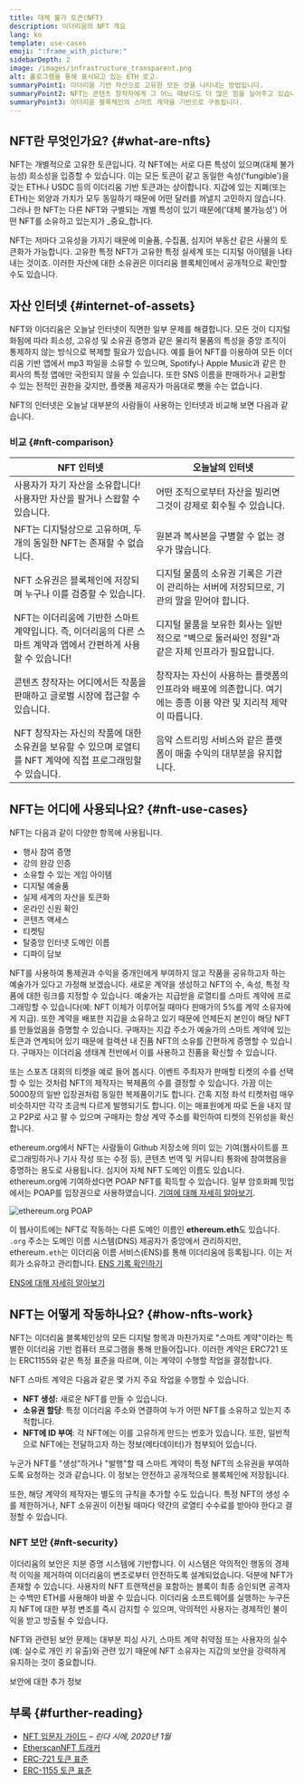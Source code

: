 ```yaml
---
title: 대체 불가 토큰(NFT)
description: 이더리움의 NFT 개요
lang: ko
template: use-cases
emoji: ":frame_with_picture:"
sidebarDepth: 2
image: /images/infrastructure_transparent.png
alt: 홀로그램을 통해 표시되고 있는 ETH 로고.
summaryPoint1: 이더리움 기반 자산으로 고유한 모든 것을 나타내는 방법입니다.
summaryPoint2: NFT는 콘텐츠 창작자에게 그 어느 때보다도 더 많은 힘을 실어주고 있습니다.
summaryPoint3: 이더리움 블록체인의 스마트 계약을 기반으로 구동됩니다.
---
```


## NFT란 무엇인가요? {#what-are-nfts}

NFT는 개별적으로 고유한 토큰입니다. 각 NFT에는 서로 다른 특성이 있으며(대체 불가능성) 희소성을 입증할 수 있습니다. 이는 모든 토큰이 같고 동일한 속성('fungible')을 갖는 ETH나 USDC 등의 이더리움 기반 토큰과는 상이합니다. 지갑에 있는 지폐(또는 ETH)는 외양과 가치가 모두 동일하기 때문에 어떤 달러를 꺼낼지 고민하지 않습니다. 그러나 한 NFT는 다른 NFT와 구별되는 개별 특성이 있기 때문에('대체 불가능성') 어떤 NFT를 소유하고 있는지가 _중요_합니다.

NFT는 저마다 고유성을 가지기 때문에 미술품, 수집품, 심지어 부동산 같은 사물의 토큰화가 가능합니다. 고유한 특정 NFT가 고유한 특정 실세계 또는 디지털 아이템을 나타내는 것이죠. 이러한 자산에 대한 소유권은 이더리움 블록체인에서 공개적으로 확인할 수도 있습니다.

<YouTube id="Xdkkux6OxfM" />

## 자산 인터넷 {#internet-of-assets}

NFT와 이더리움은 오늘날 인터넷이 직면한 일부 문제를 해결합니다. 모든 것이 디지털화됨에 따라 희소성, 고유성 및 소유권 증명과 같은 물리적 물품의 특성을 중앙 조직이 통제하지 않는 방식으로 복제할 필요가 있습니다. 예를 들어 NFT를 이용하여 모든 이더리움 기반 앱에서 mp3 파일을 소유할 수 있으며, Spotify나 Apple Music과 같은 한 회사의 특정 앱에만 국한되지 않을 수 있습니다. 또한 SNS 이름을 판매하거나 교환할 수 있는 전적인 권한을 갖지만, 플랫폼 제공자가 마음대로 뺏을 수는 없습니다.

NFT의 인터넷은 오늘날 대부분의 사람들이 사용하는 인터넷과 비교해 보면 다음과 같습니다.

### 비교 {#nft-comparison}

| NFT 인터넷                                                            | 오늘날의 인터넷                                                         |
| ------------------------------------------------------------------ | ---------------------------------------------------------------- |
| 사용자가 자기 자산을 소유합니다! 사용자만 자산을 팔거나 스왑할 수 있습니다.                        | 어떤 조직으로부터 자산을 빌리면 그것이 강제로 회수될 수 있습니다.                            |
| NFT는 디지털상으로 고유하며, 두 개의 동일한 NFT는 존재할 수 없습니다.                        | 원본과 복사본을 구별할 수 없는 경우가 많습니다.                                      |
| NFT 소유권은 블록체인에 저장되며 누구나 이를 검증할 수 있습니다.                             | 디지털 물품의 소유권 기록은 기관이 관리하는 서버에 저장되므로, 기관의 말을 믿어야 합니다.              |
| NFT는 이더리움에 기반한 스마트 계약입니다. 즉, 이더리움의 다른 스마트 계약과 앱에서 간편하게 사용할 수 있습니다! | 디지털 물품을 보유한 회사는 일반적으로 "벽으로 둘러싸인 정원"과 같은 자체 인프라가 필요합니다.           |
| 콘텐츠 창작자는 어디에서든 작품을 판매하고 글로벌 시장에 접근할 수 있습니다.                        | 창작자는 자신이 사용하는 플랫폼의 인프라와 배포에 의존합니다. 여기에는 종종 이용 약관 및 지리적 제약이 따릅니다. |
| NFT 창작자는 자신의 작품에 대한 소유권을 보유할 수 있으며 로열티를 NFT 계약에 직접 프로그래밍할 수 있습니다.  | 음악 스트리밍 서비스와 같은 플랫폼이 매출 수익의 대부분을 유지합니다.                          |

## NFT는 어디에 사용되나요? {#nft-use-cases}

NFT는 다음과 같이 다양한 항목에 사용됩니다.

- 행사 참여 증명
- 강의 완강 인증
- 소유할 수 있는 게임 아이템
- 디지털 예술품
- 실제 세계의 자산을 토큰화
- 온라인 신원 확인
- 콘텐츠 액세스
- 티켓팅
- 탈중앙 인터넷 도메인 이름
- 디파이 담보

NFT를 사용하여 통제권과 수익을 중개인에게 부여하지 않고 작품을 공유하고자 하는 예술가가 있다고 가정해 보겠습니다. 새로운 계약을 생성하고 NFT의 수, 속성, 특정 작품에 대한 링크를 지정할 수 있습니다. 예술가는 지급받을 로열티를 스마트 계약에 프로그래밍할 수 있습니다(예: NFT 이체가 이루어질 때마다 판매가의 5%를 계약 소유자에게 지급). 또한 계약을 배포한 지갑을 소유하고 있기 때문에 언제든지 본인이 해당 NFT를 만들었음을 증명할 수 있습니다. 구매자는 지갑 주소가 예술가의 스마트 계약에 있는 토큰과 연계되어 있기 때문에 컬렉션 내 진품 NFT의 소유를 간편하게 증명할 수 있습니다. 구매자는 이더리움 생태계 전반에서 이를 사용하고 진품을 확신할 수 있습니다.

또는 스포츠 대회의 티켓을 예로 들어 봅시다. 이벤트 주최자가 판매할 티켓의 수를 선택할 수 있는 것처럼 NFT의 제작자는 복제품의 수를 결정할 수 있습니다. 가끔 이는 5000장의 일반 입장권처럼 동일한 복제품이기도 합니다. 간혹 지정 좌석 티켓처럼 매우 비슷하지만 각각 조금씩 다르게 발행되기도 합니다. 이는 매표원에게 따로 돈을 내지 않고 P2P로 사고 팔 수 있으며 구매자는 항상 계약 주소를 확인하여 티켓의 진위성을 확신합니다.

ethereum.org에서 NFT는 사람들이 Github 저장소에 의미 있는 기여(웹사이트를 프로그래밍하거나 기사 작성 또는 수정 등), 콘텐츠 번역 및 커뮤니티 통화에 참여했음을 증명하는 용도로 사용됩니다. 심지어 자체 NFT 도메인 이름도 있습니다. ethereum.org에 기여하셨다면 POAP NFT를 획득할 수 있습니다. 일부 암호화폐 밋업에서는 POAP를 입장권으로 사용하였습니다. [기여에 대해 자세히 알아보기](/contributing/#poap).

![ethereum.org POAP](./poap.png)

이 웹사이트에는 NFT로 작동하는 다른 도메인 이름인 **ethereum.eth**도 있습니다. `.org` 주소는 도메인 이름 시스템(DNS) 제공자가 중앙에서 관리하지만, ethereum`.eth`는 이더리움 이름 서비스(ENS)를 통해 이더리움에 등록됩니다. 이는 저희가 소유하고 관리합니다. [ENS 기록 확인하기](https://app.ens.domains/name/ethereum.eth)

[ENS에 대해 자세히 알아보기](https://app.ens.domains)

<Divider />

## NFT는 어떻게 작동하나요? {#how-nfts-work}

NFT는 이더리움 블록체인상의 모든 디지털 항목과 마찬가지로 "스마트 계약"이라는 특별한 이더리움 기반 컴퓨터 프로그램을 통해 만들어집니다. 이러한 계약은 ERC721 또는 ERC1155와 같은 특정 표준을 따르며, 이는 계약이 수행할 작업을 결정합니다.

NFT 스마트 계약은 다음과 같은 몇 가지 주요 작업을 수행할 수 있습니다.

- **NFT 생성:** 새로운 NFT를 만들 수 있습니다.
- **소유권 할당**: 특정 이더리움 주소와 연결하여 누가 어떤 NFT를 소유하고 있는지 추적합니다.
- **NFT에 ID 부여**: 각 NFT에는 이를 고유하게 만드는 번호가 있습니다. 또한, 일반적으로 NFT에는 전달하고자 하는 정보(메타데이터)가 첨부되어 있습니다.

누군가 NFT를 "생성"하거나 "발행"할 때 스마트 계약이 특정 NFT의 소유권을 부여하도록 요청하는 것과 같습니다. 이 정보는 안전하고 공개적으로 블록체인에 저장됩니다.

또한, 해당 계약의 제작자는 별도의 규칙을 추가할 수도 있습니다. 특정 NFT의 생성 수를 제한하거나, NFT 소유권이 이전될 때마다 약간의 로열티 수수료를 받아야 한다고 결정할 수 있습니다.

### NFT 보안 {#nft-security}

이더리움의 보안은 지분 증명 시스템에 기반합니다. 이 시스템은 악의적인 행동의 경제적 이익을 제거하여 이더리움이 변조로부터 안전하도록 설계되었습니다. 덕분에 NFT가 존재할 수 있습니다. 사용자의 NFT 트랜잭션을 포함하는 블록이 최종 승인되면 공격자는 수백만 ETH를 사용해야 바꿀 수 있습니다. 이더리움 소프트웨어를 실행하는 누구든지 NFT에 대한 부정 변조를 즉시 감지할 수 있으며, 악의적인 사용자는 경제적인 불이익을 받고 방출될 수 있습니다.

NFT와 관련된 보안 문제는 대부분 피싱 사기, 스마트 계약 취약점 또는 사용자의 실수(예: 실수로 개인 키 유출)와 관련 있기 때문에 NFT 소유자는 지갑의 보안을 강력하게 유지하는 것이 중요합니다.

<ButtonLink href="/security/">
  보안에 대한 추가 정보
</ButtonLink>

## 부록 {#further-reading}

- [NFT 입문자 가이드](https://linda.mirror.xyz/df649d61efb92c910464a4e74ae213c4cab150b9cbcc4b7fb6090fc77881a95d) – _린다 시에, 2020년 1월_
- [EtherscanNFT 트래커](https://etherscan.io/nft-top-contracts)
- [ERC-721 토큰 표준](/developers/docs/standards/tokens/erc-721/)
- [ERC-1155 토큰 표준](/developers/docs/standards/tokens/erc-1155/)

<Divider />

<QuizWidget quizKey="nfts" />
